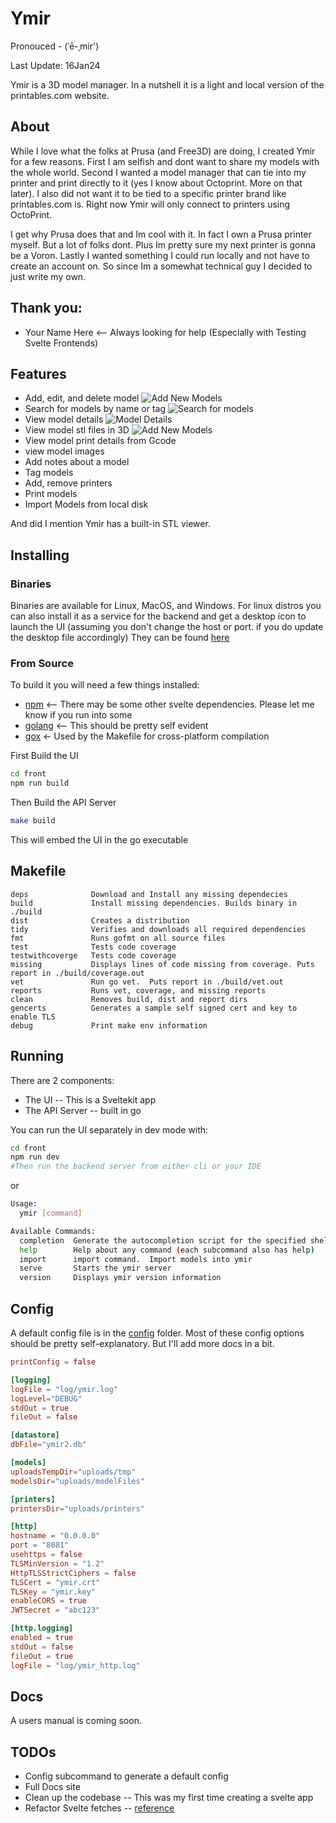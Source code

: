 # Ymir
Pronouced - (ˈē-ˌmir')

Last Update: 16Jan24

Ymir is a 3D model manager. In a nutshell it is a light and local version of the printables.com website.

## About
While I love what the folks at Prusa (and Free3D) are doing, I created Ymir for a few reasons.
First I am selfish and dont want to share my models with the whole world. Second I wanted a
model manager that can tie into my printer and print directly to it (yes I know about Octoprint.
More on that later). I also did not want it to be tied to a specific printer brand like printables.com is.
Right now Ymir will only connect to printers using OctoPrint.

I get why Prusa does that and Im cool with it. In fact I own a Prusa printer myself. But a lot of folks dont. 
Plus Im pretty sure my next printer is gonna be a Voron. Lastly I wanted something I could run locally and
not have to create an account on. So since Im a somewhat technical guy I decided to just write my own.

## Thank you:
* Your Name Here <-- Always looking for help (Especially with Testing Svelte Frontends)

## Features
* Add, edit, and delete model
  ![Add New Models](assets/images/Screenshot-NewModel.png "New Model")
* Search for models by name or tag
  ![Search for models](assets/images/Screenshot-Models.png "Models")
* View model details
  ![Model Details](assets/images/Screenshot-ModelFiles.png "Model Details")
* View model stl files in 3D
  ![Add New Models](assets/images/Screenshot-STLViewer.png "STL Viewer")
* View model print details from Gcode
* view model images
* Add notes about a model
* Tag models
* Add, remove printers
* Print models
* Import Models from local disk

And did I mention Ymir has a built-in STL viewer.

## Installing
### Binaries
Binaries are available for Linux, MacOS, and Windows.
For linux distros you can also install it as a service for the backend and get a desktop icon to launch the UI
(assuming you don't change the host or port.  if you do update the desktop file accordingly)
They can be found [here](https://github.com/dp1140a/ymir/releases/latest)

### From Source
To build it you will need a few things installed:
* [npm](https://docs.npmjs.com/downloading-and-installing-node-js-and-npm) <-- There may be some other svelte dependencies.  Please let me know if you run into some
* [golang](https://go.dev/) <-- This should be pretty self evident
* [gox](https://github.com/mitchellh/gox) <- Used by the Makefile for cross-platform compilation

First Build the UI
```bash
cd front
npm run build
```

Then Build the API Server
```bash
make build
```

This will embed the UI in the go executable

## Makefile
```
deps              Download and Install any missing dependecies
build             Install missing dependencies. Builds binary in ./build
dist              Creates a distribution
tidy              Verifies and downloads all required dependencies
fmt               Runs gofmt on all source files
test              Tests code coverage
testwithcoverge   Tests code coverage
missing           Displays lines of code missing from coverage. Puts report in ./build/coverage.out
vet               Run go vet.  Puts report in ./build/vet.out
reports           Runs vet, coverage, and missing reports
clean             Removes build, dist and report dirs
gencerts          Generates a sample self signed cert and key to enable TLS
debug             Print make env information
```

## Running
There are 2 components:
* The UI -- This is a Sveltekit app
* The API Server -- built in go

You can run the UI separately in dev mode with:
```bash
cd front
npm run dev
#Then run the backend server from either cli or your IDE
```
or

```bash
Usage:
  ymir [command]

Available Commands:
  completion  Generate the autocompletion script for the specified shell
  help        Help about any command (each subcommand also has help)
  import      import command.  Import models into ymir
  serve       Starts the ymir server
  version     Displays ymir version information
```

## Config
A default config file is in the [config](config/ymir.toml) folder.  Most of these config 
options should be pretty self-explanatory.  But I'll add more docs in a bit.

```toml
printConfig = false

[logging]
logFile = "log/ymir.log"
logLevel="DEBUG"
stdOut = true
fileOut = false

[datastore]
dbFile="ymir2.db"

[models]
uploadsTempDir="uploads/tmp"
modelsDir="uploads/modelFiles"

[printers]
printersDir="uploads/printers"

[http]
hostname = "0.0.0.0"
port = "8081"
usehttps = false
TLSMinVersion = "1.2"
HttpTLSStrictCiphers = false
TLSCert = "ymir.crt"
TLSKey = "ymir.key"
enableCORS = true
JWTSecret = "abc123"

[http.logging]
enabled = true
stdOut = false
fileOut = true
logFile = "log/ymir_http.log"
```

## Docs
A users manual is coming soon.

## TODOs
* Config subcommand to generate a default config
* Full Docs site
* Clean up the codebase -- This was my first time creating a svelte app
* Refactor Svelte fetches -- [reference](https://scottspence.com/posts/sveltekit-data-loading-understanding-the-load-function)
